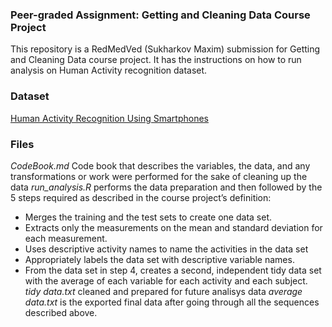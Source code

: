 ### Peer-graded Assignment: Getting and Cleaning Data Course Project

This repository is a RedMedVed (Sukharkov Maxim) submission for Getting and Cleaning Data course project. It has the instructions on how to run analysis on Human Activity recognition dataset.

### Dataset

[Human Activity Recognition Using Smartphones](http://archive.ics.uci.edu/ml/datasets/Human+Activity+Recognition+Using+Smartphones)

### Files

*CodeBook.md*
Code book that describes the variables, the data, and any transformations or work were performed for the sake of cleaning up the data
*run_analysis.R*
performs the data preparation and then followed by the 5 steps required as described in the course project’s definition:
+ Merges the training and the test sets to create one data set.
+ Extracts only the measurements on the mean and standard deviation for each measurement.
+ Uses descriptive activity names to name the activities in the data set
+ Appropriately labels the data set with descriptive variable names.
+ From the data set in step 4, creates a second, independent tidy data set with the average of each variable for each activity and each subject.
*tidy data.txt*
cleaned and prepared for future analisys data
*average data.txt*
is the exported final data after going through all the sequences described above.
